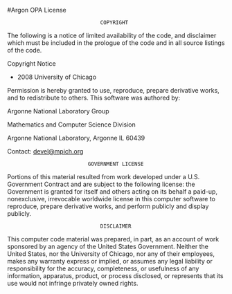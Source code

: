 #Argon OPA License

                                  COPYRIGHT

 

The following is a notice of limited availability of the code, and disclaimer which must be included in the prologue of the code and in all source listings of the code.

 

Copyright Notice

 + 2008 University of Chicago

 

Permission is hereby granted to use, reproduce, prepare derivative works, and to redistribute to others.  This software was authored by:

Argonne National Laboratory Group

Mathematics and Computer Science Division

Argonne National Laboratory, Argonne IL 60439

Contact: devel@mpich.org

 

 

                              GOVERNMENT LICENSE

 

Portions of this material resulted from work developed under a U.S. Government Contract and are subject to the following license: the Government is granted for itself and others acting on its behalf a paid-up, nonexclusive, irrevocable worldwide license in this computer software to reproduce, prepare derivative works, and perform publicly and display publicly.

 

                                  DISCLAIMER

 

This computer code material was prepared, in part, as an account of work sponsored by an agency of the United States Government.  Neither the United States, nor the University of Chicago, nor any of their employees, makes any warranty express or implied, or assumes any legal liability or responsibility for the accuracy, completeness, or usefulness of any information, apparatus, product, or process disclosed, or represents that its use would not infringe privately owned rights.

 